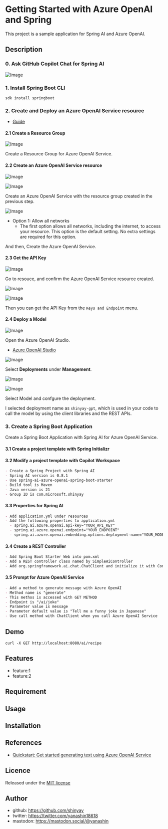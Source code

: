# Getting Started with Azure OpenAI and Spring

This project is a sample application for Spring AI and Azure OpenAI.

## Description

### 0. Ask GitHub Copilot Chat for Spring AI

![Image](https://github.com/shinyay/getting-started-with-azure-openai/assets/3072734/27d56084-53a5-4a10-9b2a-528e07badd5a)

### 1. Install Spring Boot CLI

```shell
sdk install springboot
```

### 2. Create and Deploy an Azure OpenAI Service resource

- [Guide](https://learn.microsoft.com/en-us/azure/ai-services/openai/how-to/create-resource?pivots=web-portal)

#### 2.1 Create a Resource Group

![Image](https://github.com/shinyay/getting-started-with-azure-openai/assets/3072734/c95032c6-fe74-4e8c-8bad-373b0bc8179e)

Create a Resource Group for Azure OpenAI Service.

#### 2.2 Create an Azure OpenAI Service resource

![Image](https://github.com/shinyay/getting-started-with-azure-openai/assets/3072734/1d4a5378-c44f-4f56-869b-13bf7aebfa62)

![Image](https://github.com/shinyay/getting-started-with-azure-openai/assets/3072734/595856c6-effb-4db5-ad41-21105f249cf7)

Create an Azure OpenAI Service with the resource group created in the previous step.

![Image](https://github.com/shinyay/getting-started-with-azure-openai/assets/3072734/fa5e844d-d652-4b37-9bee-ca747f98f586)

- Option 1: Allow all networks
  - The first option allows all networks, including the internet, to access your resource. This option is the default setting. No extra settings are required for this option.

And then, Create the Azure OpenAI Service.

#### 2.3 Get the API Key

![Image](https://github.com/shinyay/getting-started-with-azure-openai/assets/3072734/d0a73fea-3ede-4923-8314-852be2884374)

Go to resouce, and confirm the Azure OpenAI Service resource created.

![Image](https://github.com/shinyay/getting-started-with-azure-openai/assets/3072734/6f641711-2960-48d2-bf8c-a9ca682c4e60)

![Image](https://github.com/shinyay/getting-started-with-azure-openai/assets/3072734/1c5098a3-f441-4e49-b2f4-c50e90ada803)


Then you can get the API Key from the `Keys and Endpoint` menu.


#### 2.4 Deploy a Model

![Image](https://github.com/shinyay/getting-started-with-azure-openai/assets/3072734/0569602a-99ff-44dc-b461-b06ce7c7dda9)

Open the Azure OpenAI Studio.
- [Azure OpenAI Studio](https://oai.azure.com/portal)

![Image](https://github.com/shinyay/getting-started-with-azure-openai/assets/3072734/15981cdd-3208-4789-bb7f-fd30abd59f84)

Select **Deployments** under **Management**.


![Image](https://github.com/shinyay/getting-started-with-azure-openai/assets/3072734/fca4cd92-37b4-4ecf-a8c5-664eb2f4e1b1)

![Image](https://github.com/shinyay/getting-started-with-azure-openai/assets/3072734/8ec932ee-af8f-494a-826c-2bd659c554ad)

Select Model and confgure the deployment.

I selected deployment name as `shinyay-gpt`, which is used in your code to call the model by using the client libraries and the REST APIs.

### 3. Create a Spring Boot Application

Create a Spring Boot Application with Spring AI for Azure OpenAI Service.

#### 3.1 Create a project template with Spring Initializr

#### 3.2 Modify a project template with Copilot Workspace

```markdown
- Create a Spring Project with Spring AI
- Spring AI version is 0.8.1
- Use spring-ai-azure-openai-spring-boot-starter
- Build tool is Maven
- Java version is 21
- Group ID is com.microsoft.shinyay
```

#### 3.3 Properties for Spring AI

```markdown
- Add application.yml under resources
- Add the following properties to application.yml
  - spring.ai.azure.openai.api-key="YOUR_API_KEY"
  - spring.ai.azure.openai.endpoint="YOUR_ENDPOINT"
  - spring.ai.azure.openai.embedding.options.deployment-name="YOUR_MODEL_NAME"
```

#### 3.4 Create a REST Controller

```markdown
- Add Spring Boot Starter Web into pom.xml
- Add a REST controller class named by SimpleAiController
- Add org.springframework.ai.chat.ChatClient and initialize it with Constructor Dependency Injection
```

#### 3.5 Prompt for Azure OpenAI Service

```markdown
- Add a method to generate message with Azure OpenAI
- Method name is "generate"
- This methos is accessed with GET METHOD
- Endpoint is "/ai/joke"
- Parameter value is message
- Parameter default value is "Tell me a funny joke in Japanese"
- Use call method with ChatClient when you call Azure OpenAI Service
```
## Demo

```shell
curl -X GET http://localhost:8080/ai/recipe
```

## Features

- feature:1
- feature:2

## Requirement

## Usage

## Installation

## References

- [Quickstart: Get started generating text using Azure OpenAI Service](https://learn.microsoft.com/en-us/azure/ai-services/openai/quickstart?pivots=programming-language-spring&tabs=command-line%2Cpython-new)

## Licence

Released under the [MIT license](https://gist.githubusercontent.com/shinyay/56e54ee4c0e22db8211e05e70a63247e/raw/f3ac65a05ed8c8ea70b653875ccac0c6dbc10ba1/LICENSE)

## Author

- github: <https://github.com/shinyay>
- twitter: <https://twitter.com/yanashin18618>
- mastodon: <https://mastodon.social/@yanashin>
